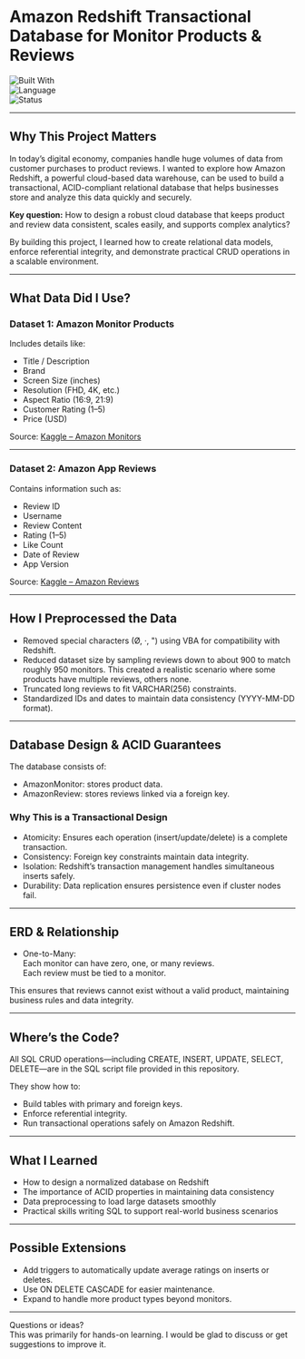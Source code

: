 # Amazon Redshift Transactional Database for Monitor Products & Reviews

![Built With](https://img.shields.io/badge/Built%20With-SQL%2C%20Amazon%20Redshift-blue)  
![Language](https://img.shields.io/badge/Language-SQL-orange)  
![Status](https://img.shields.io/badge/Project%20Status-Complete-brightgreen)

---

## Why This Project Matters

In today’s digital economy, companies handle huge volumes of data from customer purchases to product reviews. I wanted to explore how Amazon Redshift, a powerful cloud-based data warehouse, can be used to build a transactional, ACID-compliant relational database that helps businesses store and analyze this data quickly and securely.

**Key question:** How to design a robust cloud database that keeps product and review data consistent, scales easily, and supports complex analytics?

By building this project, I learned how to create relational data models, enforce referential integrity, and demonstrate practical CRUD operations in a scalable environment.

---

## What Data Did I Use?

### Dataset 1: Amazon Monitor Products
Includes details like:
- Title / Description
- Brand
- Screen Size (inches)
- Resolution (FHD, 4K, etc.)
- Aspect Ratio (16:9, 21:9)
- Customer Rating (1–5)
- Price (USD)

Source: [Kaggle – Amazon Monitors](https://www.kaggle.com/datasets/durjoychandrapaul/amazon-products-sales-monitor-dataset)

---

### Dataset 2: Amazon App Reviews
Contains information such as:
- Review ID
- Username
- Review Content
- Rating (1–5)
- Like Count
- Date of Review
- App Version

Source: [Kaggle – Amazon Reviews](https://www.kaggle.com/datasets/ashishkumarak/amazon-shopping-reviews-daily-updated)

---

## How I Preprocessed the Data

- Removed special characters (Ø, ·, ") using VBA for compatibility with Redshift.
- Reduced dataset size by sampling reviews down to about 900 to match roughly 950 monitors. This created a realistic scenario where some products have multiple reviews, others none.
- Truncated long reviews to fit VARCHAR(256) constraints.
- Standardized IDs and dates to maintain data consistency (YYYY-MM-DD format).

---

## Database Design & ACID Guarantees

The database consists of:
- AmazonMonitor: stores product data.
- AmazonReview: stores reviews linked via a foreign key.

### Why This is a Transactional Design
- Atomicity: Ensures each operation (insert/update/delete) is a complete transaction.
- Consistency: Foreign key constraints maintain data integrity.
- Isolation: Redshift’s transaction management handles simultaneous inserts safely.
- Durability: Data replication ensures persistence even if cluster nodes fail.

---

## ERD & Relationship

- One-to-Many:  
  Each monitor can have zero, one, or many reviews.  
  Each review must be tied to a monitor.

This ensures that reviews cannot exist without a valid product, maintaining business rules and data integrity.

---

## Where’s the Code?

All SQL CRUD operations—including CREATE, INSERT, UPDATE, SELECT, DELETE—are in the SQL script file provided in this repository.

They show how to:
- Build tables with primary and foreign keys.
- Enforce referential integrity.
- Run transactional operations safely on Amazon Redshift.

---

## What I Learned

- How to design a normalized database on Redshift  
- The importance of ACID properties in maintaining data consistency  
- Data preprocessing to load large datasets smoothly  
- Practical skills writing SQL to support real-world business scenarios

---

## Possible Extensions

- Add triggers to automatically update average ratings on inserts or deletes.
- Use ON DELETE CASCADE for easier maintenance.
- Expand to handle more product types beyond monitors.

---

Questions or ideas?  
This was primarily for hands-on learning. I would be glad to discuss or get suggestions to improve it.
